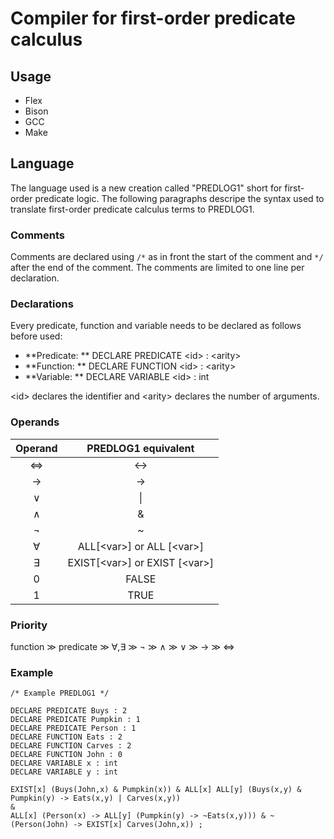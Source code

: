 <!--Copyright Andrik Seeger 2022-->

# Compiler for first-order predicate calculus


## Usage

* Flex 
* Bison
* GCC
* Make

## Language

The language used is a new creation called "PREDLOG1" short for first-order predicate logic. The following paragraphs descripe the syntax used to translate first-order predicate calculus terms to PREDLOG1.

### Comments
Comments are declared using `/*` as in front the start of the comment and `*/` after the end of the comment. The comments are limited to one line per declaration.

### Declarations
Every predicate, function and variable needs to be declared as follows before used: 
* **Predicate: ** DECLARE PREDICATE \<id\> : \<arity\> 
* **Function: ** DECLARE FUNCTION \<id\> : \<arity\> 
* **Variable: ** DECLARE VARIABLE \<id\> : int

\<id\> declares the identifier and \<arity\> declares the number of arguments.

### Operands
Operand  | PREDLOG1 equivalent
:-------------: | :-------------:
&hArr; | <->
→  | ->
∨  | \\|
∧  | &
¬  | ~
∀<var>  | ALL[\<var\>] or ALL [\<var\>]
∃<var>  | EXIST[\<var\>] or EXIST [\<var\>]
0  | FALSE
1  | TRUE

### Priority

function ≫ predicate ≫ ∀,∃ ≫ ¬ ≫ ∧ ≫ ∨ ≫ → ≫ &hArr;
  
### Example
```
/* Example PREDLOG1 */

DECLARE PREDICATE Buys : 2
DECLARE PREDICATE Pumpkin : 1
DECLARE PREDICATE Person : 1
DECLARE FUNCTION Eats : 2
DECLARE FUNCTION Carves : 2
DECLARE FUNCTION John : 0
DECLARE VARIABLE x : int
DECLARE VARIABLE y : int

EXIST[x] (Buys(John,x) & Pumpkin(x)) & ALL[x] ALL[y] (Buys(x,y) & Pumpkin(y) -> Eats(x,y) | Carves(x,y)) 
&
ALL[x] (Person(x) -> ALL[y] (Pumpkin(y) -> ~Eats(x,y))) & ~(Person(John) -> EXIST[x] Carves(John,x)) ;
```
